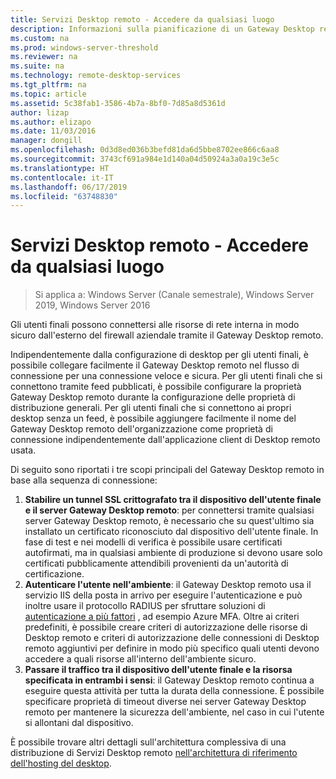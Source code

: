 ```yaml
---
title: Servizi Desktop remoto - Accedere da qualsiasi luogo
description: Informazioni sulla pianificazione di un Gateway Desktop remoto
ms.custom: na
ms.prod: windows-server-threshold
ms.reviewer: na
ms.suite: na
ms.technology: remote-desktop-services
ms.tgt_pltfrm: na
ms.topic: article
ms.assetid: 5c38fab1-3586-4b7a-8bf0-7d85a8d5361d
author: lizap
ms.author: elizapo
ms.date: 11/03/2016
manager: dongill
ms.openlocfilehash: 0d3d8ed036b3befd81da6d5bbe8702ee866c6aa8
ms.sourcegitcommit: 3743cf691a984e1d140a04d50924a3a0a19c3e5c
ms.translationtype: HT
ms.contentlocale: it-IT
ms.lasthandoff: 06/17/2019
ms.locfileid: "63748830"
---
```

# <a name="remote-desktop-services---access-from-anywhere"></a>Servizi Desktop remoto - Accedere da qualsiasi luogo

>Si applica a: Windows Server (Canale semestrale), Windows Server 2019, Windows Server 2016

Gli utenti finali possono connettersi alle risorse di rete interna in modo sicuro dall'esterno del firewall aziendale tramite il Gateway Desktop remoto.

Indipendentemente dalla configurazione di desktop per gli utenti finali, è possibile collegare facilmente il Gateway Desktop remoto nel flusso di connessione per una connessione veloce e sicura. Per gli utenti finali che si connettono tramite feed pubblicati, è possibile configurare la proprietà Gateway Desktop remoto durante la configurazione delle proprietà di distribuzione generali. Per gli utenti finali che si connettono ai propri desktop senza un feed, è possibile aggiungere facilmente il nome del Gateway Desktop remoto dell'organizzazione come proprietà di connessione indipendentemente dall'applicazione client di Desktop remoto usata.

Di seguito sono riportati i tre scopi principali del Gateway Desktop remoto in base alla sequenza di connessione:
1. **Stabilire un tunnel SSL crittografato tra il dispositivo dell'utente finale e il server Gateway Desktop remoto**: per connettersi tramite qualsiasi server Gateway Desktop remoto, è necessario che su quest'ultimo sia installato un certificato riconosciuto dal dispositivo dell'utente finale. In fase di test e nei modelli di verifica è possibile usare certificati autofirmati, ma in qualsiasi ambiente di produzione si devono usare solo certificati pubblicamente attendibili provenienti da un'autorità di certificazione.
2. **Autenticare l'utente nell'ambiente**: il Gateway Desktop remoto usa il servizio IIS della posta in arrivo per eseguire l'autenticazione e può inoltre usare il protocollo RADIUS per sfruttare soluzioni di [autenticazione a più fattori](rds-plan-mfa.md) , ad esempio Azure MFA. Oltre ai criteri predefiniti, è possibile creare criteri di autorizzazione delle risorse di Desktop remoto e criteri di autorizzazione delle connessioni di Desktop remoto aggiuntivi per definire in modo più specifico quali utenti devono accedere a quali risorse all'interno dell'ambiente sicuro.
3. **Passare il traffico tra il dispositivo dell'utente finale e la risorsa specificata in entrambi i sensi**: il Gateway Desktop remoto continua a eseguire questa attività per tutta la durata della connessione. È possibile specificare proprietà di timeout diverse nei server Gateway Desktop remoto per mantenere la sicurezza dell'ambiente, nel caso in cui l'utente si allontani dal dispositivo.

È possibile trovare altri dettagli sull'architettura complessiva di una distribuzione di Servizi Desktop remoto [nell'architettura di riferimento dell'hosting del desktop](desktop-hosting-reference-architecture.md).